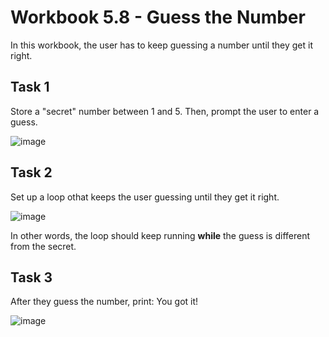 # Workbook 5.8 - Guess the Number
In this workbook, the user has to keep guessing a number until they get it right.

## Task 1
Store a "secret" number between 1 and 5. Then, prompt the user to enter a guess.

![image](https://user-images.githubusercontent.com/93065901/194772088-114be987-18db-476f-b045-13cc6daccd0e.png)

## Task 2
Set up a loop othat keeps the user guessing until they get it right.

![image](https://user-images.githubusercontent.com/93065901/194772097-20ff0540-d2d3-4f8c-987d-3b0c77ade354.png)

In other words, the loop should keep running <b>while</b> the guess is different from the secret.

## Task 3
After they guess the number, print: You got it!

![image](https://firebasestorage.googleapis.com/v0/b/learnthepart-75aed.appspot.com/o/images%2Fe6d28075-0d3a-40a9-8b02-cb0e7dcbf90d?alt=media&token=845e84eb-7c68-4fbc-9ab1-f91869bf52e3)
